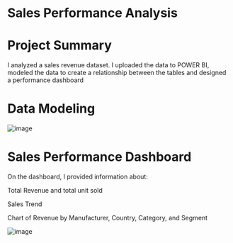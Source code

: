 # Sales Performance Analysis

# Project Summary
I analyzed a sales revenue dataset. I uploaded 
the data to POWER BI, modeled the data to create a relationship between the tables and designed a performance dashboard

# Data Modeling
![image](https://github.com/amiegirl/Data_Analyst_Portfolio_Projects/assets/81017006/7400ca9d-e5b1-4167-b105-4c413a562995)

# Sales Performance Dashboard
On the dashboard, I provided information about:

Total Revenue and total unit sold

Sales Trend

Chart of Revenue by Manufacturer, Country, Category, and Segment


![image](https://github.com/amiegirl/Data_Analyst_Portfolio_Projects/assets/81017006/7ea29b35-6416-4b53-b7cf-804d9c24b895)

